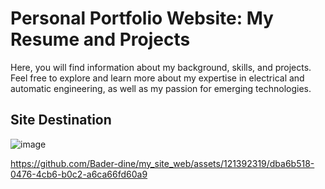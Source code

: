 # Personal Portfolio Website: My Resume and Projects
Here, you will find information about my background, skills, and projects. Feel free to explore and learn more about my expertise in electrical and automatic engineering, as well as my passion for emerging technologies.
## Site Destination
![image](https://github.com/Bader-dine/my_site_web/assets/121392319/10980b0b-caa1-4651-89b5-382756d3f172)










https://github.com/Bader-dine/my_site_web/assets/121392319/dba6b518-0476-4cb6-b0c2-a6ca66fd60a9



